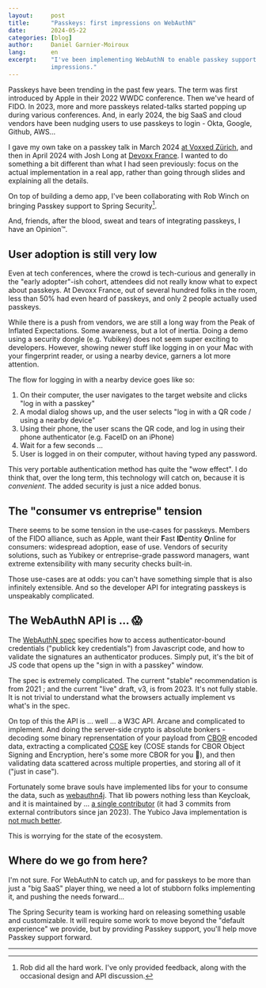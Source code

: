 ```yaml
---
layout:     post
title:      "Passkeys: first impressions on WebAuthN"
date:       2024-05-22
categories: [blog]
author:     Daniel Garnier-Moiroux
lang:       en
excerpt:    "I've been implementing WebAuthN to enable passkey support in web apps, here are a few
            impressions."
---
```


Passkeys have been trending in the past few years. The term was first introduced by Apple in their
2022 WWDC conference. Then we've heard of FIDO. In 2023, more and more passkeys related-talks started
popping up during various conferences. And, in early 2024, the big SaaS and cloud vendors have been
nudging users to use passkeys to login - Okta, Google, Github, AWS...

I gave my own take on a passkey talk in March 2024 [at Voxxed
Zürich](https://www.youtube.com/watch?v=FUWLYC1z1LU), and then in April 2024 with Josh Long at
[Devoxx France](https://www.youtube.com/watch?v=RAuXohxXbAQ). I wanted to do something a bit
different than what I had seen previously: focus on the actual implementation in a real app, rather
than going through slides and explaining all the details.

On top of building a demo app, I've been collaborating with Rob Winch on bringing Passkey support to
Spring Security[^1].

And, friends, after the blood, sweat and tears of integrating passkeys, I have an Opinion™.


## User adoption is still very low

Even at tech conferences, where the crowd is tech-curious and generally in the "early adopter"-ish
cohort, attendees did not really know what to expect about passkeys. At Devoxx France, out of
several hundred folks in the room, less than 50% had even heard of passkeys, and only 2 people
actually used passkeys.

While there is a push from vendors, we are still a long way from the Peak of Inflated Expectations.
Some awareness, but a lot of inertia. Doing a demo using a security dongle (e.g. Yubikey) does not
seem super exciting to developers. However, showing newer stuff like logging in on your Mac with
your fingerprint reader, or using a nearby device, garners a lot more attention.

The flow for logging in with a nearby device goes like so:

1. On their computer, the user navigates to the target website and clicks "log in with a passkey"
2. A modal dialog shows up, and the user selects "log in with a QR code / using a nearby device"
3. Using their phone, the user scans the QR code, and log in using their phone authenticator (e.g.
   FaceID on an iPhone)
4. Wait for a few seconds ...
5. User is logged in on their computer, without having typed any password.

This very portable authentication method has quite the "wow effect". I do think that, over the long
term, this technology will catch on, because it is _convenient_. The added security is just a nice
added bonus.


## The "consumer vs entreprise" tension

There seems to be some tension in the use-cases for passkeys. Members of the FIDO alliance, such as
Apple, want their **F**ast **ID**entity **O**nline for consumers: widespread adoption, ease of use.
Vendors of security solutions, such as Yubikey or entreprise-grade password managers, want extreme
extensibility with many security checks built-in.

Those use-cases are at odds: you can't have something simple that is also infinitely extensible. And
so the developer API for integrating passkeys is unspeakably complicated.


## The WebAuthN API is ... 😱️

The [WebAuthN spec](https://www.w3.org/TR/webauthn-3/) specifies how to access authenticator-bound
credentials ("publick key credentials") from Javascript code, and how to validate the signatures an
authenticator produces. Simply put, it's the bit of JS code that opens up the "sign in with a
passkey" window.

The spec is extremely complicated. The current "stable" recommendation is from 2021 ; and the
current "live" draft, v3, is from 2023. It's not fully stable. It is not trivial to understand what
the browsers actually implement vs what's in the spec.

On top of this the API is ... well ... a W3C API. Arcane and complicated to implement. And doing
the server-side crypto is absolute bonkers - decoding some binary reprensentation of your payload
from [CBOR](https://datatracker.ietf.org/doc/html/rfc7049) encoded data, extracting a complicated
[COSE](https://datatracker.ietf.org/doc/html/rfc8152) key (COSE stands for CBOR Object Signing and
Encryption, here's some more CBOR for you 🤯️), and then validating data scattered across multiple
properties, and storing all of it ("just in case").

Fortunately some brave souls have implemented libs for your to consume the data, such as
[webauthn4j](https://github.com/webauthn4j/webauthn4j). That lib powers nothing less than Keycloak,
and it is maintained by ... [a single
contributor](https://github.com/webauthn4j/webauthn4j/graphs/contributors) (it had 3 commits from
external contributors since jan 2023). The Yubico Java implementation is [not much
better](https://github.com/Yubico/java-webauthn-server/graphs/contributors).

This is worrying for the state of the ecosystem.


## Where do we go from here?

I'm not sure. For WebAuthN to catch up, and for passkeys to be more than just a "big SaaS" player
thing, we need a lot of stubborn folks implementing it, and pushing the needs forward...

The Spring Security team is working hard on releasing something usable and customizable. It will
require some work to move beyond the "default experience" we provide, but by providing Passkey
support, you'll help move Passkey support forward.


---

[^1]: Rob did all the hard work. I've only provided feedback, along with the occasional design and
    API discussion.

